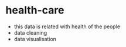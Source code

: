 # health-care
- this data is related with health of the people
- data cleaning
- data visualisation
